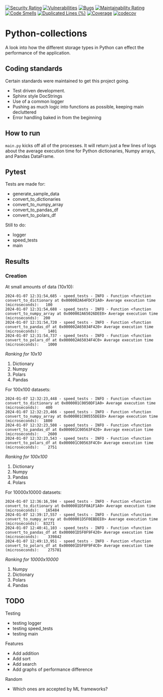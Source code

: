 [![Security Rating](https://sonarcloud.io/api/project_badges/measure?project=WaughB_Python-collections&metric=security_rating)](https://sonarcloud.io/summary/new_code?id=WaughB_Python-collections) [![Vulnerabilities](https://sonarcloud.io/api/project_badges/measure?project=WaughB_Python-collections&metric=vulnerabilities)](https://sonarcloud.io/summary/new_code?id=WaughB_Python-collections) [![Bugs](https://sonarcloud.io/api/project_badges/measure?project=WaughB_Python-collections&metric=bugs)](https://sonarcloud.io/summary/new_code?id=WaughB_Python-collections) [![Maintainability Rating](https://sonarcloud.io/api/project_badges/measure?project=WaughB_Python-collections&metric=sqale_rating)](https://sonarcloud.io/summary/new_code?id=WaughB_Python-collections) [![Code Smells](https://sonarcloud.io/api/project_badges/measure?project=WaughB_Python-collections&metric=code_smells)](https://sonarcloud.io/summary/new_code?id=WaughB_Python-collections) [![Duplicated Lines (%)](https://sonarcloud.io/api/project_badges/measure?project=WaughB_Python-collections&metric=duplicated_lines_density)](https://sonarcloud.io/summary/new_code?id=WaughB_Python-collections) [![Coverage](https://sonarcloud.io/api/project_badges/measure?project=WaughB_Python-collections&metric=coverage)](https://sonarcloud.io/summary/new_code?id=WaughB_Python-collections) [![codecov](https://codecov.io/gh/WaughB/Python-collections/graph/badge.svg?token=6EV2CYYYZD)](https://codecov.io/gh/WaughB/Python-collections) 


# Python-collections
A look into how the different storage types in Python can effect the performance of the application. 

## Coding standards
Certain standards were maintained to get this project going. 
* Test driven development. 
* Sphinx style DocStrings
* Use of a common logger
* Pushing as much logic into functions as possible, keeping main decluttered
* Error handling baked in from the beginning

## How to run
`main.py` kicks off all of the processes. It will return just a few lines of logs about the average execution time for Python dictionaries, Numpy arrays, and Pandas DataFrame. 


## Pytest
Tests are made for: 
* generate_sample_data
* convert_to_dictionaries
* convert_to_numpy_array
* convert_to_pandas_df
* convert_to_polars_df

Still to do: 
* logger
* speed_tests
* main

## Results

### Creation
At small amounts of data (10x10):

```
2024-01-07 12:31:54,685 - speed_tests - INFO - Function <function convert_to_dictionary at 0x000002A64FDCF1A0> Average execution time (microseconds):   100
2024-01-07 12:31:54,688 - speed_tests - INFO - Function <function convert_to_numpy_array at 0x000002A65026DEE0> Average execution time (microseconds):  200
2024-01-07 12:31:54,720 - speed_tests - INFO - Function <function convert_to_pandas_df at 0x000002A65034F420> Average execution time (microseconds):    1401
2024-01-07 12:31:54,737 - speed_tests - INFO - Function <function convert_to_polars_df at 0x000002A65034F4C0> Average execution time (microseconds):    1000
```

_Ranking for 10x10_
1. Dictionary
2. Numpy
3. Polars
4. Pandas

For 100x100 datasets: 

```
2024-01-07 12:32:23,448 - speed_tests - INFO - Function <function convert_to_dictionary at 0x000001C0050DF1A0> Average execution time (microseconds):   400
2024-01-07 12:32:23,466 - speed_tests - INFO - Function <function convert_to_numpy_array at 0x000001C00555DEE0> Average execution time (microseconds):  1800
2024-01-07 12:32:23,508 - speed_tests - INFO - Function <function convert_to_pandas_df at 0x000001C00563F420> Average execution time (microseconds):    2600
2024-01-07 12:32:23,543 - speed_tests - INFO - Function <function convert_to_polars_df at 0x000001C00563F4C0> Average execution time (microseconds):    2751
```

_Ranking for 100x100_
1. Dictionary
2. Numpy
3. Pandas
4. Polars

For 10000x10000 datasets: 

```
2024-01-07 12:36:16,594 - speed_tests - INFO - Function <function convert_to_dictionary at 0x000001D5F0A1F1A0> Average execution time (microseconds):   165484
2024-01-07 12:39:17,557 - speed_tests - INFO - Function <function convert_to_numpy_array at 0x000001D5F0EBDEE0> Average execution time (microseconds):  83271
2024-01-07 12:40:41,103 - speed_tests - INFO - Function <function convert_to_pandas_df at 0x000001D5F0F9F420> Average execution time (microseconds):    339842
2024-01-07 12:49:13,951 - speed_tests - INFO - Function <function convert_to_polars_df at 0x000001D5F0F9F4C0> Average execution time (microseconds):    275781
```

_Ranking for 10000x10000_
1. Numpy
2. Dictionary
3. Polars
4. Pandas

## TODO
Testing
* testing logger
* testing speed_tests
* testing main

Features
* Add addition
* Add sort
* Add search
* Add graphs of performance difference

Random
* Which ones are accepted by ML frameworks?